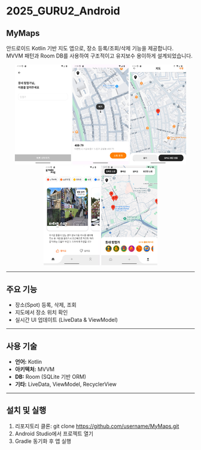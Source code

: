 # 2025_GURU2_Android
## MyMaps

안드로이드 Kotlin 기반 지도 앱으로, 장소 등록/조회/삭제 기능을 제공합니다.  
MVVM 패턴과 Room DB를 사용하여 구조적이고 유지보수 용이하게 설계되었습니다.

<p align="center">
  <img src="screenshot/screenshot1.png" width="150"/>
  <img src="screenshot/screenshot2.png" width="150"/>
  <img src="screenshot/screenshot3.png" width="150"/>
  <img src="screenshot/screenshot4.png" width="150"/>
  <img src="screenshot/screenshot5.png" width="150"/>
</p>


---

## 주요 기능

- 장소(Spot) 등록, 삭제, 조회
- 지도에서 장소 위치 확인
- 실시간 UI 업데이트 (LiveData & ViewModel)

---

## 사용 기술

- **언어:** Kotlin  
- **아키텍처:** MVVM  
- **DB:** Room (SQLite 기반 ORM)  
- **기타:** LiveData, ViewModel, RecyclerView  

---

## 설치 및 실행

1. 리포지토리 클론:
git clone https://github.com/username/MyMaps.git
2. Android Studio에서 프로젝트 열기
3. Gradle 동기화 후 앱 실행
